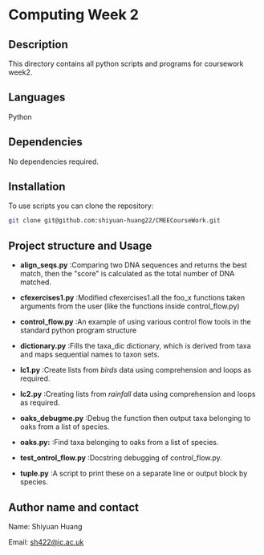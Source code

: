 # Computing Week 2

## Description
This directory contains all python scripts and programs for coursework week2.

## Languages
Python

## Dependencies
No dependencies required.


## Installation
To use scripts you can clone the repository:

```bash
git clone git@github.com:shiyuan-huang22/CMEECourseWork.git
```

## Project structure and Usage 
- **align_seqs.py** :Comparing two DNA sequences and returns the best match, then the "score" is calculated as the total number of DNA matched.

- **cfexercises1.py** :Modified cfexercises1.all the foo_x functions taken arguments from the user (like the functions inside control_flow.py)

- **control_flow.py** :An example of using various control flow tools in the standard python program structure

- **dictionary.py** :Fills the taxa_dic dictionary, which is derived from taxa and maps sequential names to taxon sets.

- **lc1.py** :Create lists from *birds* data using comprehension and loops as required.

- **lc2.py** :Creating lists from *rainfall* data using comprehension and loops as required.

- **oaks_debugme.py** :Debug the function then output taxa belonging to oaks from a list of species.

- **oaks.py:** :Find taxa belonging to oaks from a list of species.

- **test_ontrol_flow.py** :Docstring debugging of control_flow.py.

- **tuple.py** :A script to print these on a separate line or output block by species.

## Author name and contact
Name: Shiyuan Huang

Email: sh422@ic.ac.uk